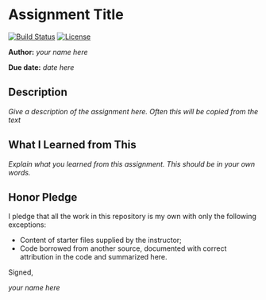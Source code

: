 # Assignment Title

[![Build Status](https://img.shields.io/travis/ChapmanCPSC230Spring16/Assignment-Common.svg)](https://travis-ci.org/ChapmanCPSC230Spring16/Assignment-Common) [![License](http://img.shields.io/badge/license-MIT-blue.svg)](http://en.wikipedia.org/wiki/MIT_License)

**Author:** _your name here_

**Due date:** _date here_

## Description

_Give a description of the assignment here. Often this will be copied from the text_

## What I Learned from This

_Explain what you learned from this assignment. This should be in your own words._

## Honor Pledge

I pledge that all the work in this repository is my own with only the following exceptions:

* Content of starter files supplied by the instructor;
* Code borrowed from another source, documented with correct attribution in the code and summarized here.

Signed,

_your name here_
